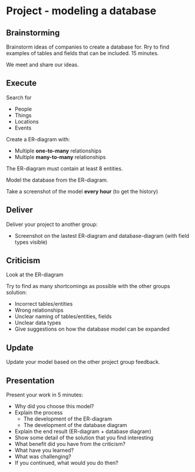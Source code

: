 # Project - modeling a database

## Brainstorming

Brainstorm ideas of companies to create a database for. Rry to find examples of tables and fields that can be included. 15 minutes.

We meet and share our ideas.

## Execute 

Search for
- People
- Things
- Locations
- Events

Create a ER-diagram with:
- Multiple **one-to-many** relationships
- Multiple **many-to-many** relationships

The ER-diagram must contain at least 8 entities.

Model the database from the ER-diagram. 

Take a screenshot of the model **every hour** (to get the history)

## Deliver

Deliver your project to another group:
- Screenshot on the lastest ER-diagram and database-diagram (with field types visible)

## Criticism 

Look at the ER-diagram 

Try to find as many shortcomings as possible with the other groups solution:
- Incorrect tables/entities
- Wrong relationships
- Unclear naming of tables/entities, fields
- Unclear data types
- Give suggestions on how the database model can be expanded

## Update 

Update your model based on the other project group feedback.

## Presentation 

Present your work in 5 minutes:
- Why did you choose this model?
- Explain the process
    * The development of the ER-diagram
    * The development of the database diagram
- Explain the end result (ER-diagram + database diagram)
- Show some detail of the solution that you find interesting
- What benefit did you have from the criticism?
- What have you learned?
- What was challenging? 
- If you continued, what would you do then?
